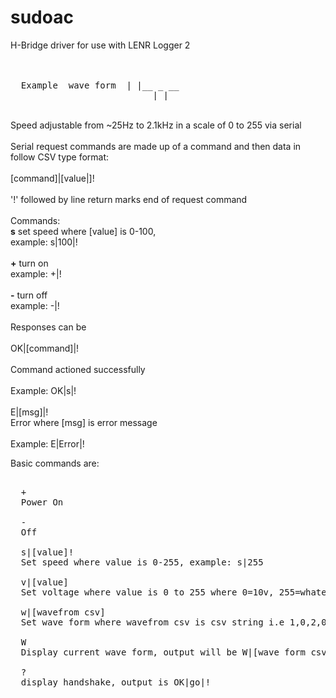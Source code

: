 # sudoac
H-Bridge driver for use with LENR Logger 2<br />
<br />
  <br />
<pre>
  Example  wave form  | |__ _ __
                           | |
</pre>
<br />
Speed adjustable from ~25Hz to 2.1kHz in a scale of 0 to 255 via serial<br />
<br />
Serial request commands are made up of a command and then data in follow CSV type format:<br />
<br />
[command]|[value|]!<br />
<br />
'!' followed by line return marks end of request command<br />
<br />
Commands:<br />
<strong>s</strong>   set speed where [value] is 0-100,<br />
    example:  s|100|!<br />
<br />
<strong>+</strong>   turn on<br />
    example: +|!<br />
<br />
<strong>-</strong>   turn off<br />
    example: -|!<br />
<br />
Responses can be<br />
<br />
OK|[command]|!<br />
<br />
Command actioned successfully<br />
<br />
Example: OK|s|!<br />
<br />
E|[msg]|!
<br />
Error where [msg] is error message<br />
<br />
Example: E|Error|!<br />

Basic commands are:
<pre> 
  + 
  Power On
  
  - 
  Off
  
  s|[value]! 
  Set speed where value is 0-255, example: s|255

  v|[value]
  Set voltage where value is 0 to 255 where 0=10v, 255=whatever fixedVoltage example:  v|150
  
  w|[wavefrom csv] 
  Set wave form where wavefrom csv is csv string i.e 1,0,2,0 example: w|1,0,2,0
  
  W 
  Display current wave form, output will be W|[wave form csv], i.e: W|1,0,2,0

  ? 
  display handshake, output is OK|go|!
</pre> 


